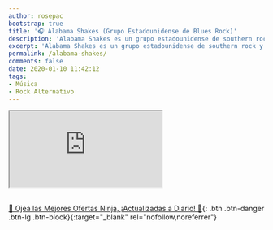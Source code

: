 ```yaml
---
author: rosepac
bootstrap: true
title: '🎧 Alabama Shakes (Grupo Estadounidense de Blues Rock)'
description: 'Alabama Shakes es un grupo estadounidense de southern rock y blues-rock, formado en Athens, Alabama en 2009.'
excerpt: 'Alabama Shakes es un grupo estadounidense de southern rock y blues-rock, formado en Athens, Alabama en 2009.'
permalink: /alabama-shakes/
comments: false
date: 2020-01-10 11:42:12
tags:
- Música
- Rock Alternativo
---
```


<div class="embed-responsive embed-responsive-16by9">
  <iframe class="embed-responsive-item" src="https://www.youtube-nocookie.com/embed/playlist?list=PL1iKKG2InMPhpGrPAgpa9sevZRm7Cow8b?rel=0" allowfullscreen></iframe>
</div><br/>

[🎁 Ojea las Mejores Ofertas Ninja, ¡Actualizadas a Diario! 🛒](https://www.amazon.es/shop/cibercursos){: .btn .btn-danger .btn-lg .btn-block}{:target="_blank" rel="nofollow,noreferrer"}